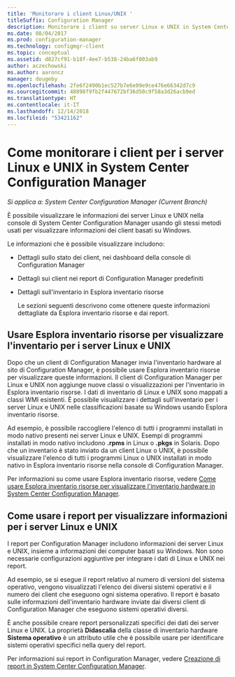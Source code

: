 ```yaml
---
title: 'Monitorare i client Linux/UNIX '
titleSuffix: Configuration Manager
description: Monitorare i client su server Linux e UNIX in System Center Configuration Manager.
ms.date: 08/04/2017
ms.prod: configuration-manager
ms.technology: configmgr-client
ms.topic: conceptual
ms.assetid: d827cf91-b18f-4ee7-b538-24ba6f003ab9
author: aczechowski
ms.author: aaroncz
manager: dougeby
ms.openlocfilehash: 2fe6f2490b1ec527b7e6e09e9ce476e66342d7c9
ms.sourcegitcommit: 48098f9fb2f447672bf36d50c9f58a3d26acb9ed
ms.translationtype: HT
ms.contentlocale: it-IT
ms.lasthandoff: 12/14/2018
ms.locfileid: "53421162"
---
```

# <a name="how-to-monitor-clients-for-linux-and-unix-servers-in-system-center-configuration-manager"></a>Come monitorare i client per i server Linux e UNIX in System Center Configuration Manager

*Si applica a: System Center Configuration Manager (Current Branch)*

È possibile visualizzare le informazioni dei server Linux e UNIX nella console di System Center Configuration Manager usando gli stessi metodi usati per visualizzare informazioni dei client basati su Windows.  

 Le informazioni che è possibile visualizzare includono:  

- Dettagli sullo stato dei client, nei dashboard della console di Configuration Manager  

- Dettagli sui client nei report di Configuration Manager predefiniti  

- Dettagli sull'inventario in Esplora inventario risorse  

  Le sezioni seguenti descrivono come ottenere queste informazioni dettagliate da Esplora inventario risorse e dai report.  

##  <a name="BKMK_UseResourceExpforLnU"></a> Usare Esplora inventario risorse per visualizzare l'inventario per i server Linux e UNIX  

 Dopo che un client di Configuration Manager invia l'inventario hardware al sito di Configuration Manager, è possibile usare Esplora inventario risorse per visualizzare queste informazioni. Il client di Configuration Manager per Linux e UNIX non aggiunge nuove classi o visualizzazioni per l'inventario in Esplora inventario risorse. I dati di inventario di Linux e UNIX sono mappati a classi WMI esistenti. È possibile visualizzare i dettagli sull'inventario per i server Linux e UNIX nelle classificazioni basate su Windows usando Esplora inventario risorse.  

 Ad esempio, è possibile raccogliere l'elenco di tutti i programmi installati in modo nativo presenti nei server Linux e UNIX. Esempi di programmi installati in modo nativo includono **.rpms** in Linux o **.pkgs** in Solaris. Dopo che un inventario è stato inviato da un client Linux o UNIX, è possibile visualizzare l'elenco di tutti i programmi Linux o UNIX installati in modo nativo in Esplora inventario risorse nella console di Configuration Manager.  

 Per informazioni su come usare Esplora inventario risorse, vedere [Come usare Esplora inventario risorse per visualizzare l'inventario hardware in System Center Configuration Manager](../../../core/clients/manage/inventory/use-resource-explorer-to-view-hardware-inventory.md).  

##  <a name="BKMK_UseReportsforLnU"></a> Come usare i report per visualizzare informazioni per i server Linux e UNIX  
 I report per Configuration Manager includono informazioni dei server Linux e UNIX, insieme a informazioni dei computer basati su Windows. Non sono necessarie configurazioni aggiuntive per integrare i dati di Linux e UNIX nei report.  

 Ad esempio, se si esegue il report relativo al numero di versioni del sistema operativo, vengono visualizzati l'elenco dei diversi sistemi operativi e il numero dei client che eseguono ogni sistema operativo. Il report è basato sulle informazioni dell'inventario hardware inviate dai diversi client di Configuration Manager che eseguono sistemi operativi diversi.  

 È anche possibile creare report personalizzati specifici dei dati dei server Linux e UNIX. La proprietà **Didascalia** della classe di inventario hardware **Sistema operativo** è un attributo utile che è possibile usare per identificare sistemi operativi specifici nella query del report.  

 Per informazioni sui report in Configuration Manager, vedere [Creazione di report in System Center Configuration Manager](../../../core/servers/manage/reporting.md).  
